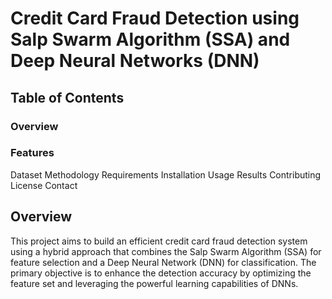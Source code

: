 # Credit Card Fraud Detection using Salp Swarm Algorithm (SSA) and Deep Neural Networks (DNN)

## Table of Contents
### Overview
### Features
Dataset
Methodology
Requirements
Installation
Usage
Results
Contributing
License
Contact
## Overview
This project aims to build an efficient credit card fraud detection system using a hybrid approach that combines the Salp Swarm Algorithm (SSA) for feature selection and a Deep Neural Network (DNN) for classification. The primary objective is to enhance the detection accuracy by optimizing the feature set and leveraging the powerful learning capabilities of DNNs.
